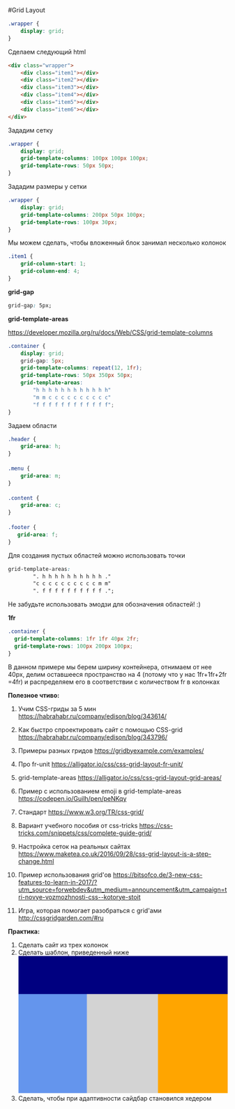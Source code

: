 #Grid Layout

```css
.wrapper {
    display: grid;
}
```

Сделаем следующий html

```html
<div class="wrapper">
    <div class="item1"></div>
    <div class="item2"></div>
    <div class="item3"></div>
    <div class="item4"></div>
    <div class="item5"></div>
    <div class="item6"></div>
</div>
```

Зададим сетку

```css
.wrapper {
    display: grid;
    grid-template-columns: 100px 100px 100px;
    grid-template-rows: 50px 50px;
}
```

Зададим размеры у сетки

```css
.wrapper {
    display: grid;
    grid-template-columns: 200px 50px 100px;
    grid-template-rows: 100px 30px;
}
```


Мы можем сделать, чтобы вложенный блок занимал несколько колонок

```css
.item1 {
    grid-column-start: 1;
    grid-column-end: 4;
}
```

**grid-gap**

```css
grid-gap: 5px;
```

**grid-template-areas**

https://developer.mozilla.org/ru/docs/Web/CSS/grid-template-columns

```css
.container {
    display: grid;
    grid-gap: 5px;    
    grid-template-columns: repeat(12, 1fr);
    grid-template-rows: 50px 350px 50px;
    grid-template-areas:
        "h h h h h h h h h h h h"
        "m m c c c c c c c c c c"
        "f f f f f f f f f f f f";
}
```


Задаем области

```css
.header {
    grid-area: h;
}

.menu {
    grid-area: m;
}

.content {
    grid-area: c;
}

.footer {
   grid-area: f;
}
```

Для создания пустых областей можно использовать точки

```css
grid-template-areas:
        ". h h h h h h h h h h ."
        "c c c c c c c c c c m m"
        ". f f f f f f f f f f .";

```


Не забудьте использовать эмодзи для обозначения областей! :)

**1fr**

```css
.container {
  grid-template-columns: 1fr 1fr 40px 2fr;
  grid-template-rows: 100px 200px 100px;
}
```

В данном примере мы берем ширину контейнера, отнимаем от нее 40px, делим оставшееся пространство на 4 (потому что у нас 1fr+1fr+2fr =4fr) и распределяем его в соответствии с количеством fr в колонках


**Полезное чтиво:**

1. Учим CSS-гриды за 5 мин
https://habrahabr.ru/company/edison/blog/343614/

2. Как быстро спроектировать сайт с помощью CSS-grid
https://habrahabr.ru/company/edison/blog/343796/

3. Примеры разных гридов
https://gridbyexample.com/examples/

4. Про fr-unit
https://alligator.io/css/css-grid-layout-fr-unit/

5. grid-template-areas
https://alligator.io/css/css-grid-layout-grid-areas/

6. Пример с использованием emoji в  grid-template-areas 
https://codepen.io/Guilh/pen/peNKqy

7. Стандарт
https://www.w3.org/TR/css-grid/

8. Вариант учебного пособия от css-tricks
https://css-tricks.com/snippets/css/complete-guide-grid/

9. Настройка сеток на реальных сайтах
https://www.maketea.co.uk/2016/09/28/css-grid-layout-is-a-step-change.html

10. Пример использования grid'ов
https://bitsofco.de/3-new-css-features-to-learn-in-2017/?utm_source=forwebdev&utm_medium=announcement&utm_campaign=tri-novye-vozmozhnosti-css--kotorye-stoit

11. Игра, которая помогает разобраться с grid'ами
http://cssgridgarden.com/#ru

**Практика:**

1. Сделать сайт из трех колонок
2. Сделать шаблон, приведенный ниже
![хедер и три колонки](pics/22_grid_layout/three_columns.svg)
3. Сделать, чтобы при адаптивности сайдбар становился хедером

